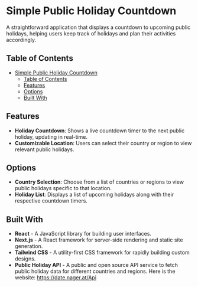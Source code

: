 # Simple Public Holiday Countdown

A straightforward application that displays a countdown to upcoming public holidays, helping users keep track of holidays and plan their activities accordingly.

## Table of Contents

- [Simple Public Holiday Countdown](#simple-public-holiday-countdown)
  - [Table of Contents](#table-of-contents)
  - [Features](#features)
  - [Options](#options)
  - [Built With](#built-with)

## Features

- **Holiday Countdown**: Shows a live countdown timer to the next public holiday, updating in real-time.
- **Customizable Location**: Users can select their country or region to view relevant public holidays.

## Options

- **Country Selection**: Choose from a list of countries or regions to view public holidays specific to that location.
- **Holiday List**: Displays a list of upcoming holidays along with their respective countdown timers.

## Built With

- **React** - A JavaScript library for building user interfaces.
- **Next.js** - A React framework for server-side rendering and static site generation.
- **Tailwind CSS** - A utility-first CSS framework for rapidly building custom designs.
- **Public Holiday API** - A public and open source API service to fetch public holiday data for different countries and regions. Here is the website: https://date.nager.at/Api
